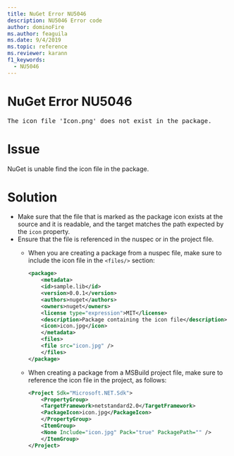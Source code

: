 ```yaml
---
title: NuGet Error NU5046
description: NU5046 Error code
author: dominoFire
ms.author: feaguila
ms.date: 9/4/2019
ms.topic: reference
ms.reviewer: karann
f1_keywords: 
  - NU5046
---
```


# NuGet Error NU5046

<pre>The icon file 'Icon.png' does not exist in the package.</pre>


# Issue

NuGet is unable find the icon file in the package.


# Solution

- Make sure that the file that is marked as the package icon exists at the source and it is readable, and the target matches the path expected by the `icon` property.
- Ensure that the file is referenced in the nuspec or in the project file.
  * When you are creating a package from a nuspec file, make sure to include the icon file in the `<files/>` section:

    ```xml
    <package>
        <metadata>
        <id>sample.lib</id>
        <version>0.0.1</version>
        <authors>nuget</authors>
        <owners>nuget</owners>
        <license type="expression">MIT</license>
        <description>Package containing the icon file</description>
        <icon>icon.jpg</icon>
        </metadata>
        <files>
        <file src="icon.jpg" />
        </files>
    </package>
    ```

  * When creating a package from a MSBuild project file, make sure to reference the icon file in the project, as follows:

    ```xml
    <Project Sdk="Microsoft.NET.Sdk">
        <PropertyGroup>
        <TargetFramework>netstandard2.0</TargetFramework>
        <PackageIcon>icon.jpg</PackageIcon>
        </PropertyGroup>
        <ItemGroup>
        <None Include="icon.jpg" Pack="true" PackagePath="" />
        </ItemGroup>
    </Project>
    ```
